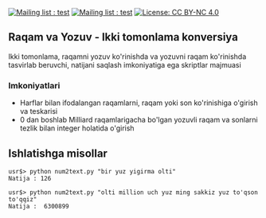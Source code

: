  [![Mailing list : test](http://img.shields.io/badge/Email-gray.svg?style=for-the-badge&logo=gmail)](mailto:cyberspyde@gmail.com) [![Mailing list : test](http://img.shields.io/badge/Telegram-blue.svg?style=for-the-badge&logo=telegram)](https://t.me/cyberspyde_admin) [![License: CC BY-NC 4.0](https://img.shields.io/badge/LICENSE-mit-grey.svg?style=for-the-badge)](https://github.com/cyberspyde/raqam-va-yozuv/blob/main/LICENSE)

## Raqam va Yozuv - Ikki tomonlama konversiya

Ikki tomonlama, raqamni yozuv ko'rinishda va yozuvni raqam ko'rinishda tasvirlab beruvchi, natijani saqlash imkoniyatiga ega skriptlar majmuasi

### Imkoniyatlari

- Harflar bilan ifodalangan raqamlarni, raqam yoki son ko'rinishiga o'girish va teskarisi
- 0 dan boshlab Milliard raqamlarigacha bo'lgan yozuvli raqam va sonlarni tezlik bilan integer holatida o'girish



## Ishlatishga misollar

```
usr$> python num2text.py "bir yuz yigirma olti"
Natija : 126

usr$> python num2text.py "olti million uch yuz ming sakkiz yuz to'qson to'qqiz"
Natija :  6300899
```
